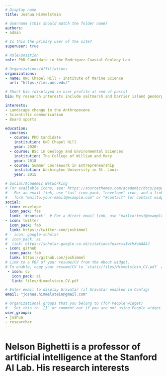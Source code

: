 ```yaml
---
# Display name
title: Joshua Himmelstein

# Username (this should match the folder name)
authors:
- admin

# Is this the primary user of the site?
superuser: true

# Role/position
role: PhD Candidate in the Rodriguez Coastal Geology Lab

# Organizations/Affiliations
organizations:
- name: UNC Chapel Hill - Institute of Marine Science
  url: "https://ims.unc.edu/"

# Short bio (displayed in user profile at end of posts)
bio: My research interests include saltmarsh and barrier island geomorphology, change detection via remote sensing, and drone imagery collection techniques.

interests:
- Landscape change in the Anthropocene
- Scientific communication
- Board sports

education:
  courses:
  - course: PhD Candidate
    institution: UNC Chapel Hill
    year: 2020-
  - course: BSc in Geology and Environmental Sciences
    institution: The College of William and Mary
    year: 2018
  - course: Summer Coursework in Entrepreneurship
    institution: Washington University in St. Louis
    year: 2015

# Social/Academic Networking
# For available icons, see: https://sourcethemes.com/academic/docs/page-builder/#icons
#   For an email link, use "fas" icon pack, "envelope" icon, and a link in the
#   form "mailto:your-email@example.com" or "#contact" for contact widget.
social:
- icon: envelope
  icon_pack: fas
  link: '#contact'  # For a direct email link, use "mailto:test@example.org".
- icon: twitter
  icon_pack: fab
  link: https://twitter.com/joshimmel
# - icon: google-scholar
#  icon_pack: ai
#  link: https://scholar.google.co.uk/citations?user=sIwtMXoAAAAJ
- icon: github
  icon_pack: fab
  link: https://github.com/joshimmel
# Link to a PDF of your resume/CV from the About widget.
# To enable, copy your resume/CV to `static/files/Himmelstein_CV.pdf` and uncomment the lines below.
 - icon: cv
   icon_pack: ai
   link: files/Himmelstein_CV.pdf

# Enter email to display Gravatar (if Gravatar enabled in Config)
email: "joshua.himmelstein@gmail.com"

# Organizational groups that you belong to (for People widget)
#   Set this to `[]` or comment out if you are not using People widget.
user_groups:
- joshua
- researcher
---
```


# Nelson Bighetti is a professor of artificial intelligence at the Stanford AI Lab. His research interests
